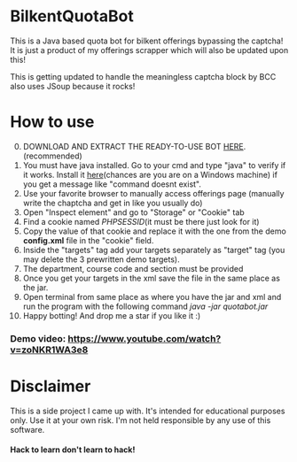 # BilkentQuotaBot
This is a Java based quota bot for bilkent offerings bypassing the captcha!
It is just a product of my offerings scrapper which will also be updated upon this!

This is getting updated to handle the meaningless captcha block by BCC also uses JSoup because it rocks!

# How to use
0. DOWNLOAD AND EXTRACT THE READY-TO-USE BOT <a href="https://github.com/Albocoder/BilkentQuotaBot/releases/download/1.0.1/quotabot-1.0.1.zip">HERE</a>.(recommended)
1. You must have java installed. Go to your cmd and type "java" to verify if it works. Install it <a href="https://java.com/en/download/help/windows_manual_download.xml">here</a>(chances are you are on a Windows machine) if you get a message like "command doesnt exist".
2. Use your favorite browser to manually access offerings page (manually write the chaptcha and get in like you usually do)
3. Open "Inspect element" and go to "Storage" or "Cookie" tab
4. Find a cookie named <i>PHPSESSID</i>(it must be there just look for it)
5. Copy the value of that cookie and replace it with the one from the demo <b>config.xml</b> file in the "cookie" field.
6. Inside the "targets" tag add your targets separately as "target" tag (you may delete the 3 prewritten demo targets).
7. The department, course code and section must be provided
8. Once you get your targets in the xml save the file in the same place as the jar.
9. Open terminal from same place as where you have the jar and xml and run the program with the following command <i>java -jar quotabot.jar</i>
10. Happy botting! And drop me a star if you like it :)

### Demo video: https://www.youtube.com/watch?v=zoNKR1WA3e8

# Disclaimer
This is a side project I came up with. It's intended for educational purposes only. Use it at your own risk. I'm not held responsible by any use of this software.

#### Hack to learn don't learn to hack!
